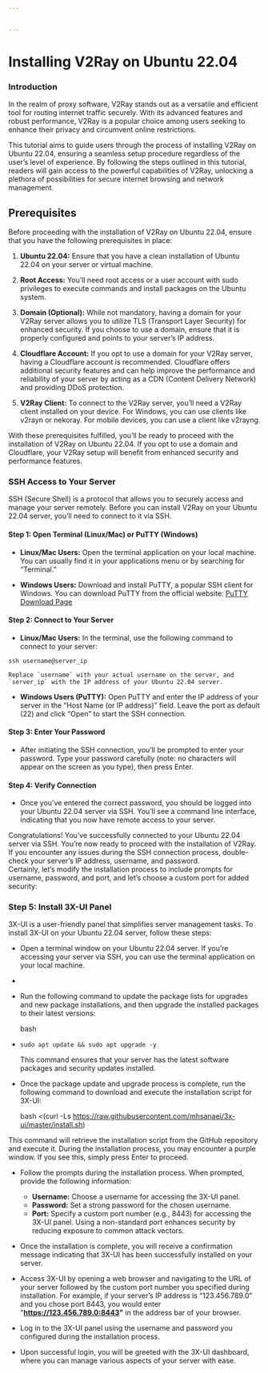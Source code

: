 ```yaml
---


---
```


<h1 id="installing-v2ray-on-ubuntu-22.04">Installing V2Ray on Ubuntu 22.04</h1>
<h3 id="introduction">Introduction</h3>
<p>In the realm of proxy software, V2Ray stands out as a versatile and efficient tool for routing internet traffic securely. With its advanced features and robust performance, V2Ray is a popular choice among users seeking to enhance their privacy and circumvent online restrictions.</p>
<p>This tutorial aims to guide users through the process of installing V2Ray on Ubuntu 22.04, ensuring a seamless setup procedure regardless of the user’s level of experience. By following the steps outlined in this tutorial, readers will gain access to the powerful capabilities of V2Ray, unlocking a plethora of possibilities for secure internet browsing and network management.</p>
<h2 id="prerequisites">Prerequisites</h2>
<p>Before proceeding with the installation of V2Ray on Ubuntu 22.04, ensure that you have the following prerequisites in place:</p>
<ol>
<li>
<p><strong>Ubuntu 22.04:</strong> Ensure that you have a clean installation of Ubuntu 22.04 on your server or virtual machine.</p>
</li>
<li>
<p><strong>Root Access:</strong> You’ll need root access or a user account with sudo privileges to execute commands and install packages on the Ubuntu system.</p>
</li>
<li>
<p><strong>Domain (Optional):</strong> While not mandatory, having a domain for your V2Ray server allows you to utilize TLS (Transport Layer Security) for enhanced security. If you choose to use a domain, ensure that it is properly configured and points to your server’s IP address.</p>
</li>
<li>
<p><strong>Cloudflare Account:</strong> If you opt to use a domain for your V2Ray server, having a Cloudflare account is recommended. Cloudflare offers additional security features and can help improve the performance and reliability of your server by acting as a CDN (Content Delivery Network) and providing DDoS protection.</p>
</li>
<li>
<p><strong>V2Ray Client:</strong> To connect to the V2Ray server, you’ll need a V2Ray client installed on your device. For Windows, you can use clients like v2rayn or nekoray. For mobile devices, you can use a client like v2rayng.</p>
</li>
</ol>
<p>With these prerequisites fulfilled, you’ll be ready to proceed with the installation of V2Ray on Ubuntu 22.04. If you opt to use a domain and Cloudflare, your V2Ray setup will benefit from enhanced security and performance features.</p>
<h3 id="ssh-access-to-your-server">SSH Access to Your Server</h3>
<p>SSH (Secure Shell) is a protocol that allows you to securely access and manage your server remotely. Before you can install V2Ray on your Ubuntu 22.04 server, you’ll need to connect to it via SSH.</p>
<h4 id="step-1-open-terminal-linuxmac-or-putty-windows">Step 1: Open Terminal (Linux/Mac) or PuTTY (Windows)</h4>
<ul>
<li>
<p><strong>Linux/Mac Users:</strong> Open the terminal application on your local machine. You can usually find it in your applications menu or by searching for “Terminal.”</p>
</li>
<li>
<p><strong>Windows Users:</strong> Download and install PuTTY, a popular SSH client for Windows. You can download PuTTY from the official website: <a href="https://www.putty.org/">PuTTY Download Page</a></p>
</li>
</ul>
<h4 id="step-2-connect-to-your-server">Step 2: Connect to Your Server</h4>
<ul>
<li><strong>Linux/Mac Users:</strong> In the terminal, use the following command to connect to your server:</li>
</ul>
<pre class=" language-css"><code class="prism  language-css">ssh username@server_ip
</code></pre>
<pre><code>Replace `username` with your actual username on the server, and `server_ip` with the IP address of your Ubuntu 22.04 server.
</code></pre>
<ul>
<li><strong>Windows Users (PuTTY):</strong> Open PuTTY and enter the IP address of your server in the “Host Name (or IP address)” field. Leave the port as default (22) and click “Open” to start the SSH connection.</li>
</ul>
<h4 id="step-3-enter-your-password">Step 3: Enter Your Password</h4>
<ul>
<li>After initiating the SSH connection, you’ll be prompted to enter your password. Type your password carefully (note: no characters will appear on the screen as you type), then press Enter.</li>
</ul>
<h4 id="step-4-verify-connection">Step 4: Verify Connection</h4>
<ul>
<li>Once you’ve entered the correct password, you should be logged into your Ubuntu 22.04 server via SSH. You’ll see a command line interface, indicating that you now have remote access to your server.</li>
</ul>
<p>Congratulations! You’ve successfully connected to your Ubuntu 22.04 server via SSH. You’re now ready to proceed with the installation of V2Ray. If you encounter any issues during the SSH connection process, double-check your server’s IP address, username, and password.<br>
Certainly, let’s modify the installation process to include prompts for username, password, and port, and let’s choose a custom port for added security:</p>
<h3 id="step-5-install-3x-ui-panel">Step 5: Install 3X-UI Panel</h3>
<p>3X-UI is a user-friendly panel that simplifies server management tasks. To install 3X-UI on your Ubuntu 22.04 server, follow these steps:</p>
<ul>
<li>
<p>Open a terminal window on your Ubuntu 22.04 server. If you’re accessing your server via SSH, you can use the terminal application on your local machine.</p>
</li>
<li></li>
<li>
<p>Run the following command to update the package lists for upgrades and new package installations, and then upgrade the installed packages to their latest versions:</p>
<p>bash</p>
</li>
<li>
<p><code>sudo apt update &amp;&amp; sudo apt upgrade -y</code></p>
<p>This command ensures that your server has the latest software packages and security updates installed.</p>
</li>
<li>
<p>Once the package update and upgrade process is complete, run the following command to download and execute the installation script for 3X-UI:</p>
<p>bash &lt;(curl -Ls <a href="https://raw.githubusercontent.com/mhsanaei/3x-ui/master/install.sh">https://raw.githubusercontent.com/mhsanaei/3x-ui/master/install.sh</a>)</p>
</li>
</ul>
<p>This command will retrieve the installation script from the GitHub repository and execute it. During the installation process, you may encounter a purple window. If you see this, simply press Enter to proceed.</p>
<ul>
<li>
<p>Follow the prompts during the installation process. When prompted, provide the following information:</p>
<ul>
<li><strong>Username:</strong> Choose a username for accessing the 3X-UI panel.</li>
<li><strong>Password:</strong> Set a strong password for the chosen username.</li>
<li><strong>Port:</strong> Specify a custom port number (e.g., 8443) for accessing the 3X-UI panel. Using a non-standard port enhances security by reducing exposure to common attack vectors.</li>
</ul>
</li>
<li>
<p>Once the installation is complete, you will receive a confirmation message indicating that 3X-UI has been successfully installed on your server.</p>
</li>
<li>
<p>Access 3X-UI by opening a web browser and navigating to the URL of your server followed by the custom port number you specified during installation. For example, if your server’s IP address is “123.456.789.0” and you chose port 8443, you would enter "<strong><a href="https://123.456.789.0:8443">https://123.456.789.0:8443</a>"</strong> in the address bar of your browser.</p>
</li>
<li>
<p>Log in to the 3X-UI panel using the username and password you configured during the installation process.</p>
</li>
<li>
<p>Upon successful login, you will be greeted with the 3X-UI dashboard, where you can manage various aspects of your server with ease.</p>
</li>
</ul>

